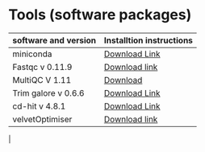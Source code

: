 # Tools (software packages)

|software and version | Installtion instructions |
|---------------------|--------------------------|
| miniconda       | [Download Link](https://repo.anaconda.com/miniconda/Miniconda3-latest-Linux-x86_64.sh)|
|Fastqc v 0.11.9  | [Download link](https://raw.githubusercontent.com/s-andrews/FastQC/master/INSTALL.txt)|
|MultiQC V 1.11 |[Download](https://github.com/ewels/MultiQC/archive/refs/tags/v1.14.tar.gz)
|Trim galore v 0.6.6 | [Download Link](https://github.com/FelixKrueger/TrimGalore)|
|cd-hit v 4.8.1  | [Download Link](https://github.com/weizhongli/cdhit/wiki/2.-Installation)
|velvetOptimiser |[Download link](https://github.com/tseemann/VelvetOptimiser)
|
